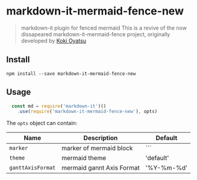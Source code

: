 # markdown-it-mermaid-fence-new

> markdown-it plugin for fenced mermaid
> This is a revive of the now dissapeared markdown-it-mermaid-fence project, originally developed by [Koki Oyatsu](https://github.com/kaishuu0123)

## Install

```
npm install --save markdown-it-mermaid-fence-new
```

## Usage

```js
  const md = require('markdown-it')()
    .use(require('markdown-it-mermaid-fence-new'), opts)
```

The `opts` object can contain:

Name              | Description                                                    | Default
------------------|----------------------------------------------------------------|-----------------------------------
`marker` | marker of mermaid block | ```
`theme` | mermaid theme | 'default'
`ganttAxisFormat` | mermaid gannt Axis Format | '%Y-%m-%d'
